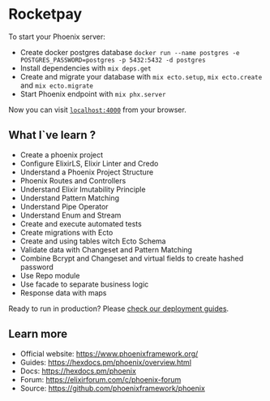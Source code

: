# Rocketpay

To start your Phoenix server:

  * Create docker postgres database `docker run --name postgres -e POSTGRES_PASSWORD=postgres -p 5432:5432 -d postgres`
  * Install dependencies with `mix deps.get`
  * Create and migrate your database with `mix ecto.setup`,  `mix ecto.create` and `mix ecto.migrate` 
  * Start Phoenix endpoint with `mix phx.server`

Now you can visit [`localhost:4000`](http://localhost:4000) from your browser.


## What I`ve learn ?

  * Create a phoenix project
  * Configure ElixirLS, Elixir Linter and Credo
  * Understand a Phoenix Project Structure
  * Phoenix Routes and Controllers
  * Understand Elixir Imutability Principle
  * Understand Pattern Matching
  * Understand Pipe Operator
  * Understand Enum and Stream
  * Create and execute automated tests
  * Create migrations with Ecto
  * Create and using tables witch Ecto Schema
  * Validate data with Changeset and Pattern Matching
  * Combine Bcrypt and Changeset and virtual fields to create hashed password
  * Use Repo module
  * Use facade to separate business logic
  * Response data with maps

Ready to run in production? Please [check our deployment guides](https://hexdocs.pm/phoenix/deployment.html).

## Learn more

  * Official website: https://www.phoenixframework.org/
  * Guides: https://hexdocs.pm/phoenix/overview.html
  * Docs: https://hexdocs.pm/phoenix
  * Forum: https://elixirforum.com/c/phoenix-forum
  * Source: https://github.com/phoenixframework/phoenix
